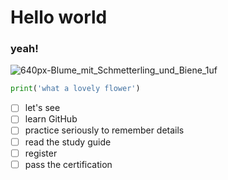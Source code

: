 # Hello world
### yeah!














![640px-Blume_mit_Schmetterling_und_Biene_1uf](https://github.com/user-attachments/assets/1482ed99-476f-4da8-b048-86d5379ed4a9)




```python
print('what a lovely flower')
```



- [ ] let's see
- [ ] learn GitHub
- [ ] practice seriously to remember details
- [ ] read the study guide
- [ ] register
- [ ] pass the certification
